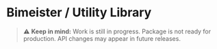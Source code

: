 # Bimeister / Utility Library

> ⚠️ **Keep in mind:** Work is still in progress. Package is not ready for production. API changes may appear in future
> releases.
